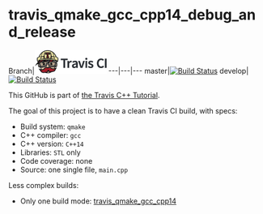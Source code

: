 # travis_qmake_gcc_cpp14_debug_and_release

Branch|[![Travis CI logo](TravisCI.png)](https://travis-ci.org)
---|---|---
master|[![Build Status](https://travis-ci.org/richelbilderbeek/travis_qmake_gcc_cpp14_debug_and_release.svg?branch=master)](https://travis-ci.org/richelbilderbeek/travis_qmake_gcc_cpp14_debug_and_release)
develop|[![Build Status](https://travis-ci.org/richelbilderbeek/travis_qmake_gcc_cpp14_debug_and_release.svg?branch=develop)](https://travis-ci.org/richelbilderbeek/travis_qmake_gcc_cpp14_debug_and_release)

This GitHub is part of [the Travis C++ Tutorial](https://github.com/richelbilderbeek/travis_cpp_tutorial).

The goal of this project is to have a clean Travis CI build, with specs:
 * Build system: `qmake`
 * C++ compiler: `gcc`
 * C++ version: `C++14`
 * Libraries: `STL` only
 * Code coverage: none
 * Source: one single file, `main.cpp`

Less complex builds:
 * Only one build mode: [travis_qmake_gcc_cpp14](https://www.github.com/richelbilderbeek/travis_qmake_gcc_cpp14)
